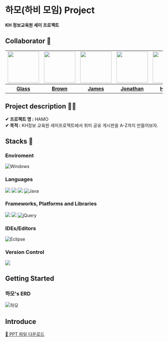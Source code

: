 # 하모(하비 모임) Project
<b>KH 정보교육원 세미 프로젝트 </b></br>
## Collaborator 👋
<table>
  <tr>
    <td><a href="https://github.com/cold-glass"><img src="https://i.ibb.co/Jcmfdv0/youngchan.png" width="100px"/></a></td>
    <td><a href="https://github.com/tjdgusghkd"><img src="https://i.ibb.co/RDBb8kD/seonghyeon.png" width="100px"/></a></td>
    <td><a href="https://github.com/khjun98"><img src="https://i.ibb.co/Qbm153H/hyeonjun.png" width="100px"/></a></td>
    <td><a href="https://github.com/JuHyeong2"><img src="https://i.ibb.co/YQ5Rj8G/juhyeong.png" width="100px"/></a></td>
    <td><a href="https://github.com/AhnChaeJin"><img src="https://i.ibb.co/rH7b7s4/cheajin.png" width="100px"/></a></td>
  </tr>
  <tr>
    <th><a href="https://github.com/cold-glass"/>Glass</th>
    <th><a href="https://github.com/tjdgusghkd"/>Brown</th>
    <th><a href="https://github.com/khjun98"/>James</th>
    <th><a href="https://github.com/JuHyeong2"/>Jonathan</th>
    <th><a href="https://github.com/AhnChaeJin"/>Hunter</th>
  </tr>
</table>

## Project description 🧑‍💻
<b>✔ 프로젝트 명 :</b> HAMO </br>
<b>✔ 목적 :</b> KH정보 교육원 세미프로젝트에서 취미 공유 게시판을 A-Z까지 만들어보자. </br>

## Stacks 📝
### Enviroment 
![Windows](https://img.shields.io/badge/Windows-0078D6?style=for-the-badge&logo=windows&logoColor=white)



### Languages
<img src="https://img.shields.io/badge/html5-E34F26?style=for-the-badge&logo=html5&logoColor=white"> <img src="https://img.shields.io/badge/css-1572B6?style=for-the-badge&logo=css3&logoColor=white"> <img src="https://img.shields.io/badge/javascript-F7DF1E?style=for-the-badge&logo=javascript&logoColor=black"> ![Java](https://img.shields.io/badge/java-%23ED8B00.svg?style=for-the-badge&logo=openjdk&logoColor=white)

### Frameworks, Platforms and Libraries
<img src="https://img.shields.io/badge/oracle-F80000?style=for-the-badge&logo=oracle&logoColor=white"> <img src="https://img.shields.io/badge/springboot-6DB33F?style=for-the-badge&logo=springboot&logoColor=white">
![jQuery](https://img.shields.io/badge/jquery-%230769AD.svg?style=for-the-badge&logo=jquery&logoColor=white)

### IDEs/Editors
![Eclipse](https://img.shields.io/badge/Eclipse-FE7A16.svg?style=for-the-badge&logo=Eclipse&logoColor=white)

### Version Control
<img src="https://img.shields.io/badge/git-F05032?style=for-the-badge&logo=git&logoColor=white">


## Getting Started
### 하모's ERD

![하모](https://github.com/user-attachments/assets/4132a8ee-12d6-4ca9-8098-ae7feba9d0b2)

## Introduce
[📂 PPT 파일 다운로드](https://github.com/JuHyeong2/HobbyBoard-springboot/raw/main/src/main/resources/static/ppt/HAMO(수정8차).odp)
